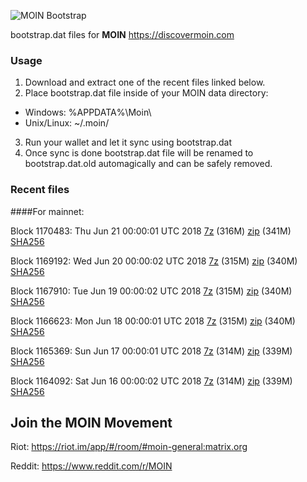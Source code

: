 ![MOIN Bootstrap](https://i.imgur.com/KjM1jMp.jpg)

bootstrap.dat files for **MOIN** https://discovermoin.com

### Usage

1. Download and extract one of the recent files linked below.
2. Place bootstrap.dat file inside of your MOIN data directory:
 - Windows: %APPDATA%\Moin\
 - Unix/Linux: ~/.moin/
3. Run your wallet and let it sync using bootstrap.dat
4. Once sync is done bootstrap.dat file will be renamed to bootstrap.dat.old automagically and can be safely removed.


### Recent files

####For mainnet:

Block 1170483: Thu Jun 21 00:00:01 UTC 2018 [7z]() (316M) [zip]() (341M) [SHA256]()

Block 1169192: Wed Jun 20 00:00:02 UTC 2018 [7z](https://transfer.sh/knehj/bootstrap.dat.20180620.7z) (315M) [zip](https://transfer.sh/t11Mv/bootstrap.dat.20180620.zip) (340M) [SHA256](https://transfer.sh/4aXTf/sha256.txt)

Block 1167910: Tue Jun 19 00:00:02 UTC 2018 [7z](https://transfer.sh/CJDYe/bootstrap.dat.20180619.7z) (315M) [zip](https://transfer.sh/KD161/bootstrap.dat.20180619.zip) (340M) [SHA256](https://transfer.sh/v5jJo/sha256.txt)

Block 1166623: Mon Jun 18 00:00:01 UTC 2018 [7z](https://transfer.sh/os08b/bootstrap.dat.20180618.7z) (315M) [zip](https://transfer.sh/ZhuBe/bootstrap.dat.20180618.zip) (340M) [SHA256](https://transfer.sh/XxyPH/sha256.txt)

Block 1165369: Sun Jun 17 00:00:01 UTC 2018 [7z](https://transfer.sh/uFsw5/bootstrap.dat.20180617.7z) (314M) [zip](https://transfer.sh/hw0NM/bootstrap.dat.20180617.zip) (339M) [SHA256](https://transfer.sh/12kum2/sha256.txt)

Block 1164092: Sat Jun 16 00:00:02 UTC 2018 [7z](https://transfer.sh/xMEX6/bootstrap.dat.20180616.7z) (314M) [zip](https://transfer.sh/eTDBo/bootstrap.dat.20180616.zip) (339M) [SHA256](https://transfer.sh/mDl58/sha256.txt)

## Join the MOIN Movement

Riot: https://riot.im/app/#/room/#moin-general:matrix.org

Reddit: https://www.reddit.com/r/MOIN
